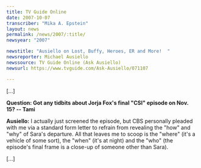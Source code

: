 ```yaml
---
title: TV Guide Online
date: 2007-10-07
transcriber: "Mika A. Epstein"
layout: news
permalink: /news/2007/:title/
newsyear: "2007"

newstitle: "Ausiello on Lost, Buffy, Heroes, ER and More!  "
newsreporter: Michael Ausiello
newssource: TV Guide Online (Ask Ausiello)
newsurl: https://www.tvguide.com/Ask-Ausiello/071107

---
```

[...]

**Question: Got any tidbits about Jorja Fox's final "CSI" episode on Nov. 15? -- Tami**

**Ausiello:** I actually just screened the episode, but CBS personally pleaded with me via a standard form letter to refrain from revealing the "how" and "why" of Sara's departure. All that leaves me to scoop is the "where" (it's a vehicle of some sort), the "when" (it's at night) and the "who" (the episode's final frame is a close-up of someone other than Sara).

[...]
